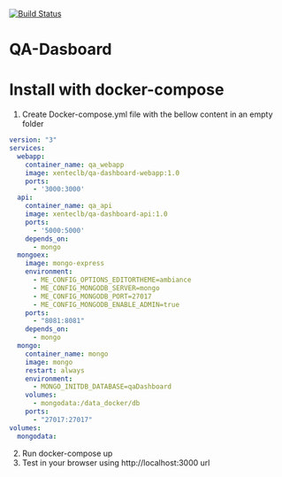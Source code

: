 [![Build Status](https://travis-ci.com/ColbaTechnologies/QA-Dasboard.svg?branch=master)](https://travis-ci.com/ColbaTechnologies/QA-Dasboard)

# QA-Dasboard

# Install with docker-compose

1. Create Docker-compose.yml file with the bellow content in an empty folder

```yaml 
version: "3"
services:
  webapp:
    container_name: qa_webapp
    image: xenteclb/qa-dashboard-webapp:1.0
    ports:
      - '3000:3000'
  api:
    container_name: qa_api
    image: xenteclb/qa-dashboard-api:1.0
    ports:
      - '5000:5000'
    depends_on:
      - mongo
  mongoex:
    image: mongo-express
    environment:
      - ME_CONFIG_OPTIONS_EDITORTHEME=ambiance
      - ME_CONFIG_MONGODB_SERVER=mongo
      - ME_CONFIG_MONGODB_PORT=27017
      - ME_CONFIG_MONGODB_ENABLE_ADMIN=true
    ports:
      - "8081:8081"
    depends_on:
      - mongo
  mongo:
    container_name: mongo
    image: mongo
    restart: always
    environment:
      - MONGO_INITDB_DATABASE=qaDashboard 
    volumes:
      - mongodata:/data_docker/db
    ports:
      - "27017:27017"
volumes:
  mongodata:
  ``` 
2. Run docker-compose up
3. Test in your browser using http://localhost:3000 url
